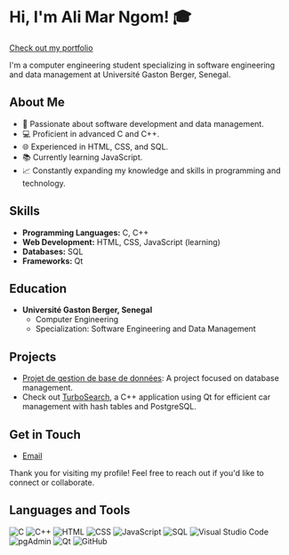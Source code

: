 # Hi, I'm Ali Mar Ngom! 🎓

[Check out my portfolio](https://www.devcase.me/alimar440) 

I'm a computer engineering student specializing in software engineering and data management at Université Gaston Berger, Senegal.

## About Me

- 🌟 Passionate about software development and data management.
- 💻 Proficient in advanced C and C++.
- 🌐 Experienced in HTML, CSS, and SQL.
- 📚 Currently learning JavaScript.
- 📈 Constantly expanding my knowledge and skills in programming and technology.

## Skills

- **Programming Languages:** C, C++
- **Web Development:** HTML, CSS, JavaScript (learning)
- **Databases:** SQL
- **Frameworks:** Qt

## Education

- **Université Gaston Berger, Senegal**
  - Computer Engineering
  - Specialization: Software Engineering and Data Management

## Projects

- [Projet de gestion de base de données](https://github.com/alimar440/Projet-gestion-database-): A project focused on database management.
- Check out [TurboSearch](https://github.com/alimar440/TurboSearch), a C++ application using Qt for efficient car management with hash tables and PostgreSQL.


## Get in Touch

- [Email](mailto:alingom2018@gmail.com)

Thank you for visiting my profile! Feel free to reach out if you'd like to connect or collaborate.

## Languages and Tools

![C](https://img.shields.io/badge/-C-00599C?style=flat&logo=c&logoColor=white)
![C++](https://img.shields.io/badge/-C++-00599C?style=flat&logo=c%2B%2B&logoColor=white)
![HTML](https://img.shields.io/badge/-HTML5-E34F26?style=flat&logo=html5&logoColor=white)
![CSS](https://img.shields.io/badge/-CSS3-1572B6?style=flat&logo=css3&logoColor=white)
![JavaScript](https://img.shields.io/badge/-JavaScript-F7DF1E?style=flat&logo=javascript&logoColor=black)
![SQL](https://img.shields.io/badge/-SQL-4479A1?style=flat&logo=postgresql&logoColor=white)
![Visual Studio Code](https://img.shields.io/badge/-VS%20Code-007ACC?style=flat&logo=visual-studio-code&logoColor=white)
![pgAdmin](https://img.shields.io/badge/-pgAdmin-316192?style=flat&logo=postgresql&logoColor=white)
![Qt](https://img.shields.io/badge/-Qt-41CD52?style=flat&logo=qt&logoColor=white)
![GitHub](https://img.shields.io/badge/-GitHub-181717?style=flat&logo=github&logoColor=white)
